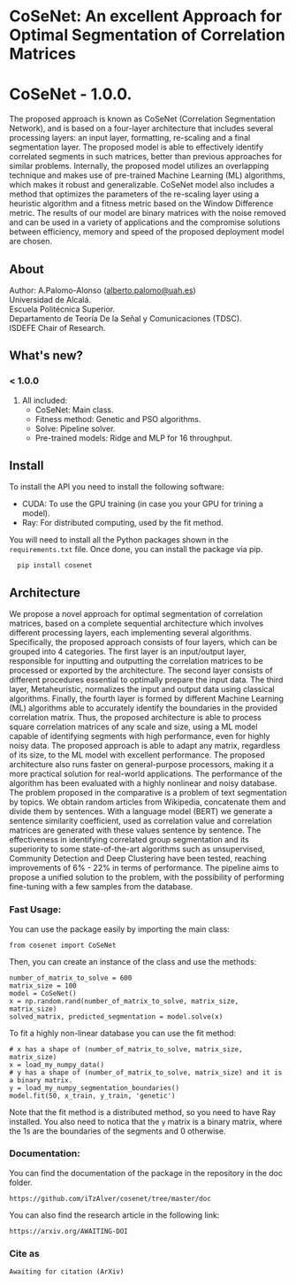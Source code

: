 # CoSeNet: An excellent Approach for Optimal Segmentation of Correlation Matrices



# CoSeNet - 1.0.0.

The proposed approach is known as CoSeNet (Correlation Segmentation
Network), and is based on a four-layer architecture that includes several processing layers: an input
layer, formatting, re-scaling and a final segmentation layer. The proposed model is able to effectively
identify correlated segments in such matrices, better than previous approaches for similar problems.
Internally, the proposed model utilizes an overlapping technique and makes use of pre-trained
Machine Learning (ML) algorithms, which makes it robust and generalizable. CoSeNet model also
includes a method that optimizes the parameters of the re-scaling layer using a heuristic algorithm
and a fitness metric based on the Window Difference metric. The results of our model are binary
matrices with the noise removed and can be used in a variety of applications and the compromise
solutions between efficiency, memory and speed of the proposed deployment model are chosen.

## About ##

Author: A.Palomo-Alonso (alberto.palomo@uah.es)\
Universidad de Alcalá.\
Escuela Politécnica Superior.\
Departamento de Teoría De la Señal y Comunicaciones (TDSC).\
ISDEFE Chair of Research.

## What's new?

### < 1.0.0
1. All included:
   * CoSeNet: Main class.
   * Fitness method: Genetic and PSO algorithms.
   * Solve: Pipeline solver.
   * Pre-trained models: Ridge and MLP for 16 throughput.

## Install

To install the API you need to install the following software:

   * CUDA: To use the GPU training (in case you your GPU for trining a model).
   * Ray: For distributed computing, used by the fit method.

You will need to install all the Python packages shown in the ````requirements.txt```` file. Once done, you can install 
the package via pip.
   
      pip install cosenet

## Architecture

We propose a novel approach for optimal segmentation of correlation matrices, based on a complete
sequential architecture which involves different processing layers, each implementing several algorithms. Specifically,
the proposed approach consists of four layers, which can be grouped into 4 categories. The first layer is an input/output
layer, responsible for inputting and outputting the correlation matrices to be processed or exported by the architecture.
The second layer consists of different procedures essential to optimally prepare the input data. The third layer,
Metaheuristic, normalizes the input and output data using classical algorithms. Finally, the fourth layer is formed by
different Machine Learning (ML) algorithms able to accurately identify the boundaries in the provided correlation
matrix. Thus, the proposed architecture is able to process square correlation matrices of any scale and size, using a ML
model capable of identifying segments with high performance, even for highly noisy data. The proposed approach is
able to adapt any matrix, regardless of its size, to the ML model with excellent performance. The proposed architecture
also runs faster on general-purpose processors, making it a more practical solution for real-world applications.
The performance of the algorithm has been evaluated with a highly nonlinear and noisy database. The problem
proposed in the comparative is a problem of text segmentation by topics. We obtain random articles from Wikipedia,
concatenate them and divide them by sentences. With a language model (BERT) we generate a sentence similarity
coefficient, used as correlation value and correlation matrices are generated with these values sentence by sentence.
The effectiveness in identifying correlated group segmentation and its superiority to some state-of-the-art algorithms
such as unsupervised, Community Detection and Deep Clustering have been tested, reaching improvements of 6% -
22% in terms of performance. The pipeline aims to propose a unified solution to the problem, with the possibility of
performing fine-tuning with a few samples from the database.

### Fast Usage:

You can use the package easily by importing the main class:

    from cosenet import CoSeNet

Then, you can create an instance of the class and use the methods:

    number_of_matrix_to_solve = 600
    matrix_size = 100
    model = CoSeNet()
    x = np.random.rand(number_of_matrix_to_solve, matrix_size, matrix_size)
    solved_matrix, predicted_segmentation = model.solve(x)

To fit a highly non-linear database you can use the fit method:

    # x has a shape of (number_of_matrix_to_solve, matrix_size, matrix_size)
    x = load_my_numpy_data()
    # y has a shape of (number_of_matrix_to_solve, matrix_size) and it is a binary matrix.
    y = load_my_numpy_segmentation_boundaries()
    model.fit(50, x_train, y_train, 'genetic')

Note that the fit method is a distributed method, so you need to have Ray installed.
You also need to notica that the ``y`` matrix is a binary matrix, where the 1s are the boundaries of the segments and 0
otherwise.

### Documentation:

You can find the documentation of the package in the repository in the doc folder.

    https://github.com/iTzAlver/cosenet/tree/master/doc

You can also find the research article in the following link:

    https://arxiv.org/AWAITING-DOI

### Cite as

~~~
Awaiting for citation (ArXiv)
~~~
